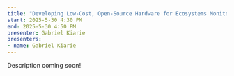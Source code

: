 ```yaml
---
title: "Developing Low-Cost, Open-Source Hardware for Ecosystems Monitoring in the African Context"
start: 2025-5-30 4:30 PM
end: 2025-5-30 4:50 PM
presenter: Gabriel Kiarie
presenters:
- name: Gabriel Kiarie
---
```


Description coming soon!
